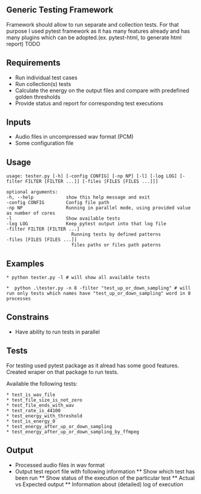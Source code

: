 Generic Testing Framework
-------------------------

Framework should allow to run separate and collection tests. 
For that purpose I used pytest framework as it has many features already
and has many plugins which can be adopted.(ex. pytest-html, to generate html report)
TODO

Requirements
------------
* Run individual test cases
* Run collection(s) tests
* Calculate the energy on the output files and compare with predefined golden thresholds
* Provide status and report for correspondng test executions

Inputs
------
* Audio files in uncompressed wav format (PCM)
* Some configuration file

Usage
-----
    usage: tester.py [-h] [-config CONFIG] [-np NP] [-l] [-log LOG] [-filter FILTER [FILTER ...]] [-files [FILES [FILES ...]]]

    optional arguments:
    -h, --help            show this help message and exit
    -config CONFIG        Config file path
    -np NP                Running in parallel mode, using provided value as number of cores
    -l                    Show available tests
    -log LOG              Keep pytest output into that log file
    -filter FILTER [FILTER ...]
                            Running tests by defined patterns
    -files [FILES [FILES ...]]
                            files paths or files path paterns


Examples
--------
    * python tester.py -l # will show all available tests

    *  python .\tester.py -n 8 -filter "test_up_or_down_sampling" # will run only tests which names have "test_up_or_down_sampling" word in 8 processes

Constrains
----------
* Have ability to run tests in parallel 

Tests
-----

For testing used pytest package as it alread has some good features.
Created wraper on that package to run tests.

Available the following tests:

    * test_is_wav_file
    * test_file_size_is_not_zero
    * test_file_ends_with_wav
    * test_rate_is_44100
    * test_energy_with_threshold
    * test_is_energy_0
    * test_energy_after_up_or_down_sampling
    * test_energy_after_up_or_down_sampling_by_ffmpeg

Output
------
* Processed audio files in wav format
* Output test report file with following information
** Show which test has been run
** Show status of the execution of the particular test
** Actual vs Expected output
** Information about (detailed) log of execution


